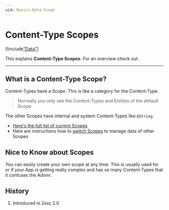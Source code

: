```yaml
---
uid: Basics.Data.Scope
---
```


# Content-Type Scopes

[!include["Data"](../_shared-content-types.md)]

This explains **Content-Type Scopes**. For an overview check out [](xref:Basics.Data.Index).

---

## What is a Content-Type Scope?

Content-Types have a _Scope_. This is like a category for the Content-Type. 

> Normally you only see the Content-Types and Entities of the default Scope. 

The other Scopes have internal and system Content-Types like `@String`. 

* [Here's the full list of current Scopes](https://azing.org/2sxc/r/LqblhYXD)
* Here are instructions how to [switch Scopes](https://azing.org/2sxc/r/MEa0dtBw) to manage data of other Scopes

## Nice to Know about Scopes

You can easily create your own scope at any time. This is usually used for [](xref:Basics.Data.ContentType.Global) or if your App is getting really complex and has so many Content-Types that it confuses the Admin. 

## History

1. Introduced in 2sxc 2.0
